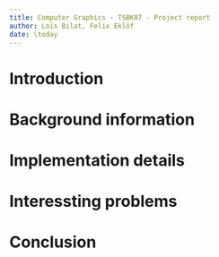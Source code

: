 ```yaml
---
title: Computer Graphics - TSBK07 - Project report
author: Loïs Bilat, Felix Eklöf
date: \today
--- 
```


# Introduction

# Background information

# Implementation details

# Interessting problems

# Conclusion